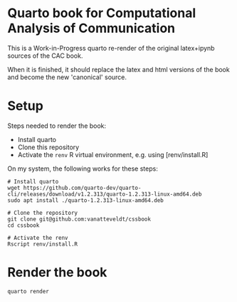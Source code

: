 # Quarto book for Computational Analysis of Communication

This is a Work-in-Progress quarto re-render of the original latex+ipynb sources of the CAC book. 

When it is finished, it should replace the latex and html versions of the book and become the new 'canonical' source. 

# Setup

Steps needed to render the book:
 - Install quarto
 - Clone this repository
 - Activate the `renv` R virtual environment, e.g. using [renv/install.R]

On my system, the following works for these steps:

```
# Install quarto
wget https://github.com/quarto-dev/quarto-cli/releases/download/v1.2.313/quarto-1.2.313-linux-amd64.deb
sudo apt install ./quarto-1.2.313-linux-amd64.deb

# Clone the repository
git clone git@github.com:vanatteveldt/cssbook
cd cssbook

# Activate the renv
Rscript renv/install.R
```

# Render the book 

```
quarto render
```
